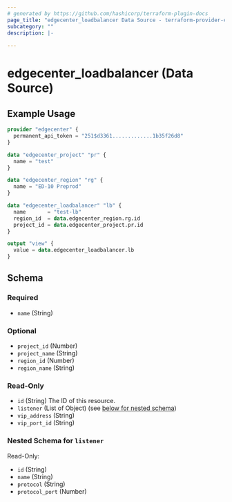 ```yaml
---
# generated by https://github.com/hashicorp/terraform-plugin-docs
page_title: "edgecenter_loadbalancer Data Source - terraform-provider-edgecenter"
subcategory: ""
description: |-
  
---
```


# edgecenter_loadbalancer (Data Source)



## Example Usage

```terraform
provider "edgecenter" {
  permanent_api_token = "251$d3361.............1b35f26d8"
}

data "edgecenter_project" "pr" {
  name = "test"
}

data "edgecenter_region" "rg" {
  name = "ED-10 Preprod"
}

data "edgecenter_loadbalancer" "lb" {
  name       = "test-lb"
  region_id  = data.edgecenter_region.rg.id
  project_id = data.edgecenter_project.pr.id
}

output "view" {
  value = data.edgecenter_loadbalancer.lb
}
```

<!-- schema generated by tfplugindocs -->
## Schema

### Required

- `name` (String)

### Optional

- `project_id` (Number)
- `project_name` (String)
- `region_id` (Number)
- `region_name` (String)

### Read-Only

- `id` (String) The ID of this resource.
- `listener` (List of Object) (see [below for nested schema](#nestedatt--listener))
- `vip_address` (String)
- `vip_port_id` (String)

<a id="nestedatt--listener"></a>
### Nested Schema for `listener`

Read-Only:

- `id` (String)
- `name` (String)
- `protocol` (String)
- `protocol_port` (Number)


